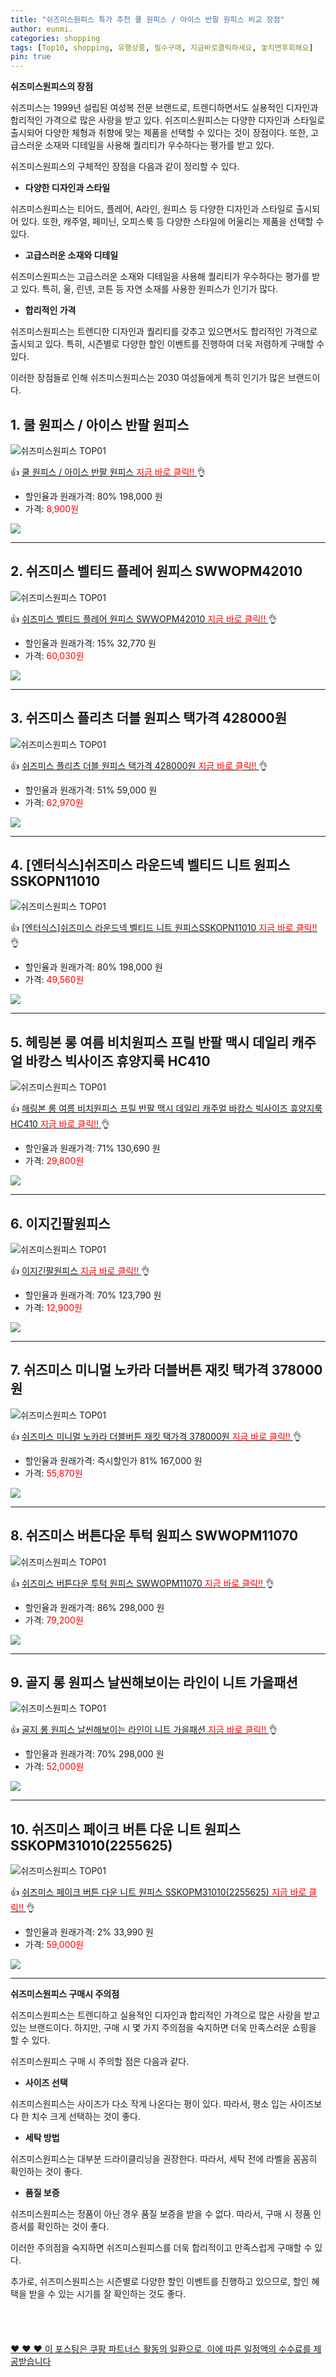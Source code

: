 ```yaml
---
title: "쉬즈미스원피스 특가 추천 쿨 원피스 / 아이스 반팔 원피스 비교 장점"
author: eunmi.
categories: shopping
tags: [Top10, shopping, 유행상품, 필수구매, 지금바로클릭하세요, 놓치면후회해요]
pin: true
---
```

**쉬즈미스원피스의 장점**

쉬즈미스는 1999년 설립된 여성복 전문 브랜드로, 트렌디하면서도 실용적인 디자인과 합리적인 가격으로 많은 사랑을 받고 있다. 쉬즈미스원피스는 다양한 디자인과 스타일로 출시되어 다양한 체형과 취향에 맞는 제품을 선택할 수 있다는 것이 장점이다. 또한, 고급스러운 소재와 디테일을 사용해 퀄리티가 우수하다는 평가를 받고 있다.

쉬즈미스원피스의 구체적인 장점을 다음과 같이 정리할 수 있다.

* **다양한 디자인과 스타일**

쉬즈미스원피스는 티어드, 플레어, A라인, 원피스 등 다양한 디자인과 스타일로 출시되어 있다. 또한, 캐주얼, 페미닌, 오피스룩 등 다양한 스타일에 어울리는 제품을 선택할 수 있다.

* **고급스러운 소재와 디테일**

쉬즈미스원피스는 고급스러운 소재와 디테일을 사용해 퀄리티가 우수하다는 평가를 받고 있다. 특히, 울, 린넨, 코튼 등 자연 소재를 사용한 원피스가 인기가 많다.

* **합리적인 가격**

쉬즈미스원피스는 트렌디한 디자인과 퀄리티를 갖추고 있으면서도 합리적인 가격으로 출시되고 있다. 특히, 시즌별로 다양한 할인 이벤트를 진행하여 더욱 저렴하게 구매할 수 있다.

이러한 장점들로 인해 쉬즈미스원피스는 2030 여성들에게 특히 인기가 많은 브랜드이다.

   

## 1. 쿨 원피스 / 아이스 반팔 원피스

![쉬즈미스원피스 TOP01](https://thumbnail6.coupangcdn.com/thumbnails/remote/230x230ex/image/vendor_inventory/210a/5df364108a5294b50423ec080c1ccd3cf92de81950dc7a071f3e9c7a7dc5.jpg)


👍 [쿨 원피스 / 아이스 반팔 원피스 <font color=red> 지금 바로 클릭!! </font> ](https://link.coupang.com/re/AFFSDP?lptag=AF3617701&subid=GithubCoopas&pageKey=7339699965&traceid=V0-153&itemId=18861893521&vendorItemId=85990878698) 👌 


- 할인율과 원래가격: 80%  198,000   원
- 가격: <span style='color:red'>8,900원</span>

[![](/discount_price.png)](https://link.coupang.com/re/AFFSDP?lptag=AF3617701&subid=GithubCoopas&pageKey=7339699965&traceid=V0-153&itemId=18861893521&vendorItemId=85990878698)

---


   

## 2. 쉬즈미스 벨티드 플레어 원피스 SWWOPM42010

![쉬즈미스원피스 TOP01](https://thumbnail8.coupangcdn.com/thumbnails/remote/230x230ex/image/vendor_inventory/308e/edf25e5ebcb97c6354d64fd619cd07f6ddc865e2f6c7c203c59ae58e719d.jpg)


👍 [쉬즈미스 벨티드 플레어 원피스 SWWOPM42010 <font color=red> 지금 바로 클릭!! </font> ](https://link.coupang.com/re/AFFSDP?lptag=AF3617701&subid=GithubCoopas&pageKey=7125030923&traceid=V0-153&itemId=17848568736&vendorItemId=85192242366) 👌 


- 할인율과 원래가격: 15%  32,770   원
- 가격: <span style='color:red'>60,030원</span>

[![](/discount_price.png)](https://link.coupang.com/re/AFFSDP?lptag=AF3617701&subid=GithubCoopas&pageKey=7125030923&traceid=V0-153&itemId=17848568736&vendorItemId=85192242366)

---


   

## 3. 쉬즈미스 플리츠 더블 원피스 택가격 428000원

![쉬즈미스원피스 TOP01](https://thumbnail9.coupangcdn.com/thumbnails/remote/230x230ex/image/vendor_inventory/59d3/c1075bebf52e61633496b0cecacf24b8bd880fb6a3575d520809f77549ec.jpg)


👍 [쉬즈미스 플리츠 더블 원피스 택가격 428000원 <font color=red> 지금 바로 클릭!! </font> ](https://link.coupang.com/re/AFFSDP?lptag=AF3617701&subid=GithubCoopas&pageKey=7562807174&traceid=V0-153&itemId=19928614863&vendorItemId=87028200483) 👌 


- 할인율과 원래가격: 51%  59,000   원
- 가격: <span style='color:red'>62,970원</span>

[![](/discount_price.png)](https://link.coupang.com/re/AFFSDP?lptag=AF3617701&subid=GithubCoopas&pageKey=7562807174&traceid=V0-153&itemId=19928614863&vendorItemId=87028200483)

---


   

## 4. [엔터식스]쉬즈미스 라운드넥 벨티드 니트 원피스SSKOPN11010

![쉬즈미스원피스 TOP01](https://thumbnail9.coupangcdn.com/thumbnails/remote/230x230ex/image/vendor_inventory/b90c/84b82aeeaa2db5d7223a3ef38392e6b08ff3c74545b468957c9818956a6a.jpg)


👍 [[엔터식스]쉬즈미스 라운드넥 벨티드 니트 원피스SSKOPN11010 <font color=red> 지금 바로 클릭!! </font> ](https://link.coupang.com/re/AFFSDP?lptag=AF3617701&subid=GithubCoopas&pageKey=7585123083&traceid=V0-153&itemId=20031183254&vendorItemId=87165117648) 👌 


- 할인율과 원래가격: 80%  198,000   원
- 가격: <span style='color:red'>49,560원</span>

[![](/discount_price.png)](https://link.coupang.com/re/AFFSDP?lptag=AF3617701&subid=GithubCoopas&pageKey=7585123083&traceid=V0-153&itemId=20031183254&vendorItemId=87165117648)

---


   

## 5. 헤링본 롱 여름 비치원피스 프릴 반팔 맥시 데일리 캐주얼 바캉스 빅사이즈 휴양지룩 HC410

![쉬즈미스원피스 TOP01](https://thumbnail8.coupangcdn.com/thumbnails/remote/230x230ex/image/vendor_inventory/a788/3dc65e9ef03386a78523d1daea6772ac946f1a73f0d39e7c53bad529220a.jpg)


👍 [헤링본 롱 여름 비치원피스 프릴 반팔 맥시 데일리 캐주얼 바캉스 빅사이즈 휴양지룩 HC410 <font color=red> 지금 바로 클릭!! </font> ](https://link.coupang.com/re/AFFSDP?lptag=AF3617701&subid=GithubCoopas&pageKey=1848686350&traceid=V0-153&itemId=3142469110&vendorItemId=71130087221) 👌 


- 할인율과 원래가격: 71%  130,690   원
- 가격: <span style='color:red'>29,800원</span>

[![](/discount_price.png)](https://link.coupang.com/re/AFFSDP?lptag=AF3617701&subid=GithubCoopas&pageKey=1848686350&traceid=V0-153&itemId=3142469110&vendorItemId=71130087221)

---


   

## 6. 이지긴팔원피스

![쉬즈미스원피스 TOP01](https://thumbnail9.coupangcdn.com/thumbnails/remote/230x230ex/image/vendor_inventory/71f0/2e107d4b76339b620481d869710fefe9e8bbc1db96499b1abc84df4a1d26.jpg)


👍 [이지긴팔원피스 <font color=red> 지금 바로 클릭!! </font> ](https://link.coupang.com/re/AFFSDP?lptag=AF3617701&subid=GithubCoopas&pageKey=7578207427&traceid=V0-153&itemId=19999613604&vendorItemId=87096793723) 👌 


- 할인율과 원래가격: 70%  123,790   원
- 가격: <span style='color:red'>12,900원</span>

[![](/discount_price.png)](https://link.coupang.com/re/AFFSDP?lptag=AF3617701&subid=GithubCoopas&pageKey=7578207427&traceid=V0-153&itemId=19999613604&vendorItemId=87096793723)

---


   

## 7. 쉬즈미스 미니멀 노카라 더블버튼 재킷 택가격 378000원

![쉬즈미스원피스 TOP01](https://thumbnail10.coupangcdn.com/thumbnails/remote/230x230ex/image/vendor_inventory/cae0/9a8c7dd444183ad3e3a112bc686801ef33e6f9a4c77dafabe794c0c0c842.jpg)


👍 [쉬즈미스 미니멀 노카라 더블버튼 재킷 택가격 378000원 <font color=red> 지금 바로 클릭!! </font> ](https://link.coupang.com/re/AFFSDP?lptag=AF3617701&subid=GithubCoopas&pageKey=7565152259&traceid=V0-153&itemId=19939788557&vendorItemId=87039124458) 👌 


- 할인율과 원래가격: 즉시할인가 81%  167,000   원
- 가격: <span style='color:red'>55,870원</span>

[![](/discount_price.png)](https://link.coupang.com/re/AFFSDP?lptag=AF3617701&subid=GithubCoopas&pageKey=7565152259&traceid=V0-153&itemId=19939788557&vendorItemId=87039124458)

---


   

## 8. 쉬즈미스 버튼다운 투턱 원피스 SWWOPM11070

![쉬즈미스원피스 TOP01](https://thumbnail10.coupangcdn.com/thumbnails/remote/230x230ex/image/vendor_inventory/c9fc/21557f3eb9f132eb0d541ae323654d3ffeae9f598059b1daba03d31b99a3.jpg)


👍 [쉬즈미스 버튼다운 투턱 원피스 SWWOPM11070 <font color=red> 지금 바로 클릭!! </font> ](https://link.coupang.com/re/AFFSDP?lptag=AF3617701&subid=GithubCoopas&pageKey=6503912158&traceid=V0-153&itemId=14333248837&vendorItemId=81790047335) 👌 


- 할인율과 원래가격: 86%  298,000   원
- 가격: <span style='color:red'>79,200원</span>

[![](/discount_price.png)](https://link.coupang.com/re/AFFSDP?lptag=AF3617701&subid=GithubCoopas&pageKey=6503912158&traceid=V0-153&itemId=14333248837&vendorItemId=81790047335)

---


   

## 9. 골지 롱 원피스 날씬해보이는 라인이 니트 가을패션

![쉬즈미스원피스 TOP01](https://thumbnail7.coupangcdn.com/thumbnails/remote/230x230ex/image/vendor_inventory/2cb5/f66f6604e7b3ad0189c89ee4f047f3d21f220eb018f10fda4a04c6a5fc72.jpg)


👍 [골지 롱 원피스 날씬해보이는 라인이 니트 가을패션 <font color=red> 지금 바로 클릭!! </font> ](https://link.coupang.com/re/AFFSDP?lptag=AF3617701&subid=GithubCoopas&pageKey=6856879722&traceid=V0-153&itemId=16354989896&vendorItemId=85210926473) 👌 


- 할인율과 원래가격: 70%  298,000   원
- 가격: <span style='color:red'>52,000원</span>

[![](/discount_price.png)](https://link.coupang.com/re/AFFSDP?lptag=AF3617701&subid=GithubCoopas&pageKey=6856879722&traceid=V0-153&itemId=16354989896&vendorItemId=85210926473)

---


   

## 10. 쉬즈미스 페이크 버튼 다운 니트 원피스 SSKOPM31010(2255625)

![쉬즈미스원피스 TOP01](https://thumbnail7.coupangcdn.com/thumbnails/remote/230x230ex/image/vendor_inventory/9488/09ed7207975860f8d1817cb35428997a7b77e4eeeb2c72c081aafcb166f3.jpg)


👍 [쉬즈미스 페이크 버튼 다운 니트 원피스 SSKOPM31010(2255625) <font color=red> 지금 바로 클릭!! </font> ](https://link.coupang.com/re/AFFSDP?lptag=AF3617701&subid=GithubCoopas&pageKey=7615315139&traceid=V0-153&itemId=20177857810&vendorItemId=87437375965) 👌 


- 할인율과 원래가격: 2%  33,990   원
- 가격: <span style='color:red'>59,000원</span>

[![](/discount_price.png)](https://link.coupang.com/re/AFFSDP?lptag=AF3617701&subid=GithubCoopas&pageKey=7615315139&traceid=V0-153&itemId=20177857810&vendorItemId=87437375965)

---
**쉬즈미스원피스 구매시 주의점**

쉬즈미스원피스는 트렌디하고 실용적인 디자인과 합리적인 가격으로 많은 사랑을 받고 있는 브랜드이다. 하지만, 구매 시 몇 가지 주의점을 숙지하면 더욱 만족스러운 쇼핑을 할 수 있다.

쉬즈미스원피스 구매 시 주의할 점은 다음과 같다.

* **사이즈 선택**

쉬즈미스원피스는 사이즈가 다소 작게 나온다는 평이 있다. 따라서, 평소 입는 사이즈보다 한 치수 크게 선택하는 것이 좋다.

* **세탁 방법**

쉬즈미스원피스는 대부분 드라이클리닝을 권장한다. 따라서, 세탁 전에 라벨을 꼼꼼히 확인하는 것이 좋다.

* **품질 보증**

쉬즈미스원피스는 정품이 아닌 경우 품질 보증을 받을 수 없다. 따라서, 구매 시 정품 인증서를 확인하는 것이 좋다.

이러한 주의점을 숙지하면 쉬즈미스원피스를 더욱 합리적이고 만족스럽게 구매할 수 있다.

추가로, 쉬즈미스원피스는 시즌별로 다양한 할인 이벤트를 진행하고 있으므로, 할인 혜택을 받을 수 있는 시기를 잘 확인하는 것도 좋다.<br><br><br><br><br> [ ❤ ❤ ❤ 이 포스팅은 쿠팡 파트너스 활동의 일환으로, 이에 따른 일정액의 수수료를 제공받습니다](https://link.coupang.com/a/bcEFyh)